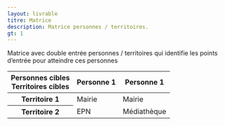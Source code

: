 ```yaml
---
layout: livrable
titre: Matrice
description: Matrice personnes / territoires.
gt: 1
---
```


Matrice avec double entrée personnes / territoires qui identifie les points d’entrée pour atteindre ces personnes

<table class="table table-bordered">
  <thead>
    <tr>
      <th>Personnes cibles <br> Territoires cibles</th>
      <th>Personne 1</th>
      <th>Personne 1</th>
    </tr>
  </thead>
  <tbody>
    <tr>
      <th scope="row">Territoire 1</th>
      <td>Mairie</td>
      <td>Mairie</td>
    </tr>
    <tr>
      <th scope="row">Territoire 2</th>
      <td>EPN</td>
      <td>Médiathèque</td>
    </tr>
</table>
